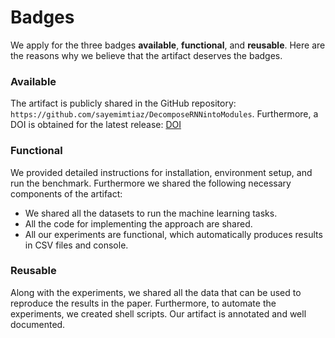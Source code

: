 # Badges

We apply for the three badges **available**, **functional**, and **reusable**. Here are the reasons why we believe that the artifact deserves the badges.

### Available
The artifact is publicly shared in the GitHub repository: `https://github.com/sayemimtiaz/DecomposeRNNintoModules`.
Furthermore, a DOI is obtained for the latest release:
[DOI](https://doi.org/10.57967/hf/0309)

### Functional
We provided detailed instructions for installation, environment setup, and run the benchmark. Furthermore we shared the following necessary components of the artifact:

* We shared all the datasets to run the machine learning tasks.
* All the code for implementing the approach are shared.
* All our experiments are functional, which automatically produces results in CSV files and console.

### Reusable
Along with the experiments, we shared all the data that can be used to reproduce the results in the paper. Furthermore, to automate the experiments, we created shell scripts. Our artifact is annotated and well documented.
